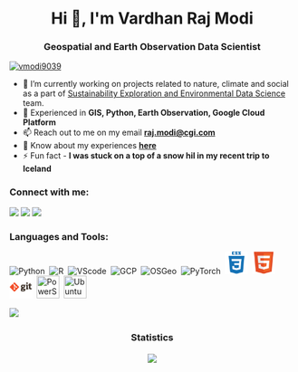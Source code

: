 <h1 align="center">Hi 👋, I'm Vardhan Raj Modi</h1>
<h3 align="center">Geospatial and Earth Observation Data Scientist</h3>

<p align="left"> <a href="https://github.com/ryo-ma/github-profile-trophy"><img src="https://github-profile-trophy.vercel.app/?username=vmodi9039&theme=discord" alt="vmodi9039" /></a> </p>

- 🔭 I’m currently working on projects related to nature, climate and social as a part of [Sustainability Exploration and Environmental Data Science](https://www.cgi.com/uk/en-gb/sustainability/sustainability-exploration-and-environmental-data-science-seeds) team.
- 💬 Experienced in **GIS, Python, Earth Observation, Google Cloud Platform**
- 📫 Reach out to me on my email **raj.modi@cgi.com**
- 📄 Know about my experiences **[here](https://drive.google.com/file/d/1hKY9bVWXGR7pt5LTVhRja0jh2Wdkrdb8/view?usp=sharing)**
- ⚡ Fun fact -  **I was stuck on a top of a snow hil in my recent trip to Iceland**

</div><h3 align="left">Connect with me:</h3>
<a href="https://www.linkedin.com/in/vardhan-raj-modi-0b10958a/" target="_blank"><img src="https://img.shields.io/badge/LinkedIn-0077B5?style=for-the-badge&logo=linkedin&logoColor=white" target="_blank"></a>
<a href="https://github.com/vrym2" target="_blank"><img src="https://img.shields.io/badge/GitHub-100000?style=for-the-badge&logo=github&logoColor=white" target="_blank"></a>
<a href = "mailto:vardhan609@gmail.com"><img src="https://img.shields.io/badge/-Gmail-%23333?style=for-the-badge&logo=gmail&logoColor=white" target="_blank"></a>

<h3 align="left">Languages and Tools:</h3>
<p align="left">
<img src="https://s3.dualstack.us-east-2.amazonaws.com/pythondotorg-assets/media/files/python-logo-only.svg" title="Python" alt="Python" width="40" height="40"/>&nbsp;
<img src="https://www.r-project.org/logo/Rlogo.svg" title="R" alt="R" width="40" height="40"/>&nbsp;
<img src="https://upload.wikimedia.org/wikipedia/commons/9/9a/Visual_Studio_Code_1.35_icon.svg" title="VScode" alt="VScode" width="40" height="40"/>&nbsp;
<img src="https://cdn.cdnlogo.com/logos/g/75/google-cloud.svg" title="Google Cloud Platform" alt="GCP" width="40" height="40"/>&nbsp;
<img src="https://avatars2.githubusercontent.com/u/1058467?s=400&v=4" title="OSGeo" alt="OSGeo" width="40" height="40"/>&nbsp;
<img src="https://upload.wikimedia.org/wikipedia/commons/1/10/PyTorch_logo_icon.svg" title="PyTorch" alt="PyTorch " width="40" height="40"/>&nbsp;
<img src="https://github.com/devicons/devicon/blob/master/icons/css3/css3-plain-wordmark.svg"  title="CSS3" alt="CSS" width="40" height="40"/>&nbsp;
<img src="https://github.com/devicons/devicon/blob/master/icons/html5/html5-original.svg" title="HTML5" alt="HTML" width="40" height="40"/>&nbsp;
<img src="https://github.com/devicons/devicon/blob/master/icons/git/git-original-wordmark.svg" title="Git" **alt="Git" width="40" height="40"/>&nbsp;
<img src="https://raw.githubusercontent.com/gist/Xainey/d5bde7d01dcbac51ac951810e94313aa/raw/6c858c46726541b48ddaaebab29c41c07a196394/PowerShell.svg" title="PowerShell" **alt="PS" width="40" height="40"/>&nbsp;
<img src="https://www.vectorlogo.zone/logos/linux/linux-icon.svg" title="Ubuntu" **alt="Ubuntu" width="40" height="40"/>&nbsp;
</p>


<img src="https://user-images.githubusercontent.com/73097560/115834477-dbab4500-a447-11eb-908a-139a6edaec5c.gif"><h3 align="center">Statistics</h3>
<div align="center">
<a href="https://github.com/vmodi9039">
<img align="center" src="http://github-profile-summary-cards.vercel.app/api/cards/profile-details?username=vmodi9039&theme=aura_dark" height="180em" />
</div>

